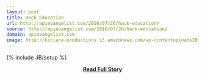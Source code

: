 ```yaml
---
layout: post
title: Hack Education
url: http://apievangelist.com/2010/07/26/hack-education/
source: http://apievangelist.com/2010/07/26/hack-education/
domain: apievangelist.com
image: http://kinlane-productions.s3.amazonaws.com/wp-contentuploads201007gargoyletechnotext1.jpg
---
```

{% include JB/setup %}<p></p>
<center><p><a href="http://apievangelist.com/2010/07/26/hack-education/" style='padding:25px; font-sze:18px; font-weight: bold;'>Read Full Story</a></p></center>
